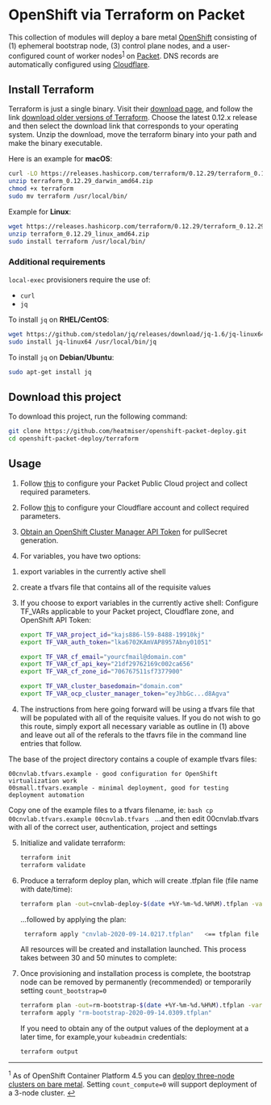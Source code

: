 # OpenShift via Terraform on Packet
This collection of modules will deploy a bare metal [OpenShift](https://docs.openshift.com/container-platform/latest/installing/installing_bare_metal/installing-bare-metal.html) consisting of (1) ephemeral bootstrap node, (3) control plane nodes, and a user-configured count of worker nodes<sup>[1](#3nodedeployment)</sup> on [Packet](http://packet.com). DNS records are automatically configured using [Cloudflare](http://cloudflare.com).

## Install Terraform
Terraform is just a single binary.  Visit their [download page](https://www.terraform.io/downloads.html), and follow the link [download older versions of Terraform](https://releases.hashicorp.com/terraform/). Choose the latest 0.12.x release and then select the download link that corresponds to your operating system. Unzip the download, move the terraform binary into your path and make the binary executable.

Here is an example for **macOS**:
```bash
curl -LO https://releases.hashicorp.com/terraform/0.12.29/terraform_0.12.29_darwin_amd64.zip
unzip terraform_0.12.29_darwin_amd64.zip
chmod +x terraform
sudo mv terraform /usr/local/bin/
```
Example for **Linux**:
```bash
wget https://releases.hashicorp.com/terraform/0.12.29/terraform_0.12.29_linux_amd64.zip
unzip terraform_0.12.29_linux_amd64.zip
sudo install terraform /usr/local/bin/
```
### Additional requirements

`local-exec` provisioners require the use of:
  - `curl`
  - `jq`

To install `jq` on **RHEL/CentOS**:
```bash
wget https://github.com/stedolan/jq/releases/download/jq-1.6/jq-linux64
sudo install jq-linux64 /usr/local/bin/jq
```
To install `jq` on **Debian/Ubuntu**:
```bash
sudo apt-get install jq
```

## Download this project

To download this project, run the following command:
```bash
git clone https://github.com/heatmiser/openshift-packet-deploy.git
cd openshift-packet-deploy/terraform
```

## Usage

1. Follow [this](PACKET.md) to configure your Packet Public Cloud project and collect required parameters.

2. Follow [this](CLOUDFLARE.md) to configure your Cloudflare account and collect required parameters.

3. [Obtain an OpenShift Cluster Manager API Token](https://cloud.redhat.com/openshift/token) for pullSecret generation.
  
4. For variables, you have two options:
  1) export variables in the currently active shell
  2) create a tfvars file that contains all of the requisite values

  1) If you choose to export variables in the currently active shell:
    Configure TF_VARs applicable to your Packet project, Cloudflare zone, and OpenShift API Token:
     ```bash
     export TF_VAR_project_id="kajs886-l59-8488-19910kj"
     export TF_VAR_auth_token="lka6702KAmVAP8957Abny01051"
     
     export TF_VAR_cf_email="yourcfmail@domain.com"
     export TF_VAR_cf_api_key="21df29762169c002ca656"
     export TF_VAR_cf_zone_id="706767511sf7377900"

     export TF_VAR_cluster_basedomain="domain.com"
     export TF_VAR_ocp_cluster_manager_token="eyJhbGc...d8Agva"
     ```

  2) The instructions from here going forward will be using a tfvars file that will be populated with all of the requisite values.  If you do not wish to go this route, simply export all necessary variable as outline in (1) above and leave out all of the referals to the tfavrs file in the command line entries that follow.

  The base of the project directory contains a couple of example tfvars files:

    00cnvlab.tfvars.example - good configuration for OpenShift virtualization work
    00small.tfvars.example - minimal deployment, good for testing deployment automation

  Copy one of the example files to a tfvars filename, ie:
     ```bash
     cp 00cnvlab.tfvars.example 00cnvlab.tfvars
     ```
  ...and then edit 00cnvlab.tfvars with all of the correct user, authentication, project and settings

5. Initialize and validate terraform:
     ```bash
     terraform init
     terraform validate
     ```

 6. Produce a terraform deploy plan, which will create .tfplan file (file name with date/time):
     ```bash
     terraform plan -out=cnvlab-deploy-$(date +%Y-%m-%d.%H%M).tfplan -var-file="00cnvlab.tfvars"
     ```
    ...followed by applying the plan:
    ```bash
     terraform apply "cnvlab-2020-09-14.0217.tfplan"   <== tfplan file name time/date specific
     ```
    
    All resources will be created and installation launched. This process takes between 30 and 50 minutes to complete: 

 7. Once provisioning and installation process is complete, the bootstrap node can be removed by permanently (recommended) or temporarily setting `count_bootstrap=0`
     ```bash
     terraform plan -out=rm-bootstrap-$(date +%Y-%m-%d.%H%M).tfplan -var-file="00cnvlab.tfvars" -var="count_bootstrap=0"
     terraform apply "rm-bootstrap-2020-09-14.0309.tfplan"
     ```
     If you need to obtain any of the output values of the deployment at a later time, for example,your `kubeadmin` credentials:
     ```
     terraform output
     ```

---

<a name="3nodedeployment"><sup>1</sup></a> As of OpenShift Container Platform 4.5 you can [deploy three-node clusters on bare metal](https://docs.openshift.com/container-platform/4.5/installing/installing_bare_metal/installing-bare-metal.html#installation-three-node-cluster_installing-bare-metal). Setting `count_compute=0` will support deployment of a 3-node cluster. [↩](#openshift-via-terraform-on-packet)